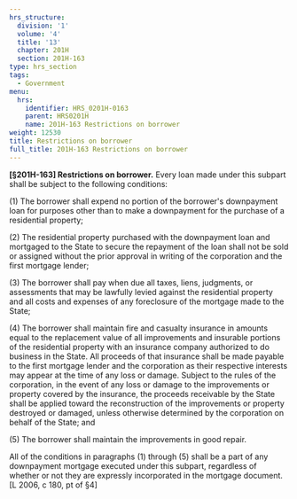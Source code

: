 ```yaml
---
hrs_structure:
  division: '1'
  volume: '4'
  title: '13'
  chapter: 201H
  section: 201H-163
type: hrs_section
tags:
  - Government
menu:
  hrs:
    identifier: HRS_0201H-0163
    parent: HRS0201H
    name: 201H-163 Restrictions on borrower
weight: 12530
title: Restrictions on borrower
full_title: 201H-163 Restrictions on borrower
---
```

**[§201H-163] Restrictions on borrower.** Every loan made under this subpart shall be subject to the following conditions:

(1) The borrower shall expend no portion of the borrower's downpayment loan for purposes other than to make a downpayment for the purchase of a residential property;

(2) The residential property purchased with the downpayment loan and mortgaged to the State to secure the repayment of the loan shall not be sold or assigned without the prior approval in writing of the corporation and the first mortgage lender;

(3) The borrower shall pay when due all taxes, liens, judgments, or assessments that may be lawfully levied against the residential property and all costs and expenses of any foreclosure of the mortgage made to the State;

(4) The borrower shall maintain fire and casualty insurance in amounts equal to the replacement value of all improvements and insurable portions of the residential property with an insurance company authorized to do business in the State. All proceeds of that insurance shall be made payable to the first mortgage lender and the corporation as their respective interests may appear at the time of any loss or damage. Subject to the rules of the corporation, in the event of any loss or damage to the improvements or property covered by the insurance, the proceeds receivable by the State shall be applied toward the reconstruction of the improvements or property destroyed or damaged, unless otherwise determined by the corporation on behalf of the State; and

(5) The borrower shall maintain the improvements in good repair.

All of the conditions in paragraphs (1) through (5) shall be a part of any downpayment mortgage executed under this subpart, regardless of whether or not they are expressly incorporated in the mortgage document. [L 2006, c 180, pt of §4]
